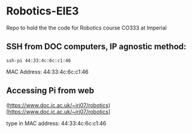 # Robotics-EIE3
Repo to hold the the code for Robotics course CO333 at Imperial

## SSH from DOC computers, IP agnostic method:
`ssh-pi 44:33:4c:6c:c1:46`

MAC Address: 44:33:4c:6c:c1:46

## Accessing Pi from web
(https://www.doc.ic.ac.uk/~jrj07/robotics)[https://www.doc.ic.ac.uk/~jrj07/robotics]

type in MAC address: 44:33:4c:6c:c1:46
